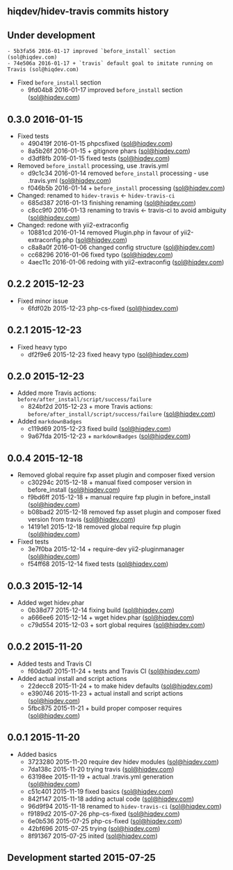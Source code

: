 hiqdev/hidev-travis commits history
-----------------------------------

## Under development

    - 5b3fa56 2016-01-17 improved `before_install` section (sol@hiqdev.com)
    - 74e506a 2016-01-17 + `travis` default goal to imitate running on Travis (sol@hiqdev.com)
- Fixed `before_install` section
    - 9fd04b8 2016-01-17 improved `before_install` section (sol@hiqdev.com)

## 0.3.0 2016-01-15

- Fixed tests
    - 490419f 2016-01-15 phpcsfixed (sol@hiqdev.com)
    - 8a5b26f 2016-01-15 + gitignore phars (sol@hiqdev.com)
    - d3df8fb 2016-01-15 fixed tests (sol@hiqdev.com)
- Removed `before_install` processing, use .travis.yml
    - d9c1c34 2016-01-14 removed `before_install` processing - use .travis.yml (sol@hiqdev.com)
    - f046b5b 2016-01-14 + `before_install` processing (sol@hiqdev.com)
- Changed: renamed to `hidev-travis` <- `hidev-travis-ci`
    - 685d387 2016-01-13 finishing renaming (sol@hiqdev.com)
    - c8cc9f0 2016-01-13 renaming to travis <- travis-ci to avoid ambiguity (sol@hiqdev.com)
- Changed: redone with yii2-extraconfig
    - 10881cd 2016-01-14 removed Plugin.php in favour of yii2-extraconfig.php (sol@hiqdev.com)
    - c8a8a0f 2016-01-06 changed config structure (sol@hiqdev.com)
    - cc68296 2016-01-06 fixed typo (sol@hiqdev.com)
    - 4aec11c 2016-01-06 redoing with yii2-extraconfig (sol@hiqdev.com)

## 0.2.2 2015-12-23

- Fixed minor issue
    - 6fdf02b 2015-12-23 php-cs-fixed (sol@hiqdev.com)

## 0.2.1 2015-12-23

- Fixed heavy typo
    - df2f9e6 2015-12-23 fixed heavy typo (sol@hiqdev.com)

## 0.2.0 2015-12-23

- Added more Travis actions: `before/after_install/script/success/failure`
    - 824bf2d 2015-12-23 + more Travis actions: `before/after_install/script/success/failure` (sol@hiqdev.com)
- Added `markdownBadges`
    - c119d69 2015-12-23 fixed build (sol@hiqdev.com)
    - 9a67fda 2015-12-23 + `markdownBadges` (sol@hiqdev.com)

## 0.0.4 2015-12-18

- Removed global require fxp asset plugin and composer fixed version
    - c30294c 2015-12-18 + manual fixed composer version in before_install (sol@hiqdev.com)
    - f9bd6ff 2015-12-18 + manual require fxp plugin in before_install (sol@hiqdev.com)
    - b08bad2 2015-12-18 removed fxp asset plugin and composer fixed version from travis (sol@hiqdev.com)
    - 14191e1 2015-12-18 removed global require fxp plugin (sol@hiqdev.com)
- Fixed tests
    - 3e7f0ba 2015-12-14 + require-dev yii2-pluginmanager (sol@hiqdev.com)
    - f54ff68 2015-12-14 fixed tests (sol@hiqdev.com)

## 0.0.3 2015-12-14

- Added wget hidev.phar
    - 0b38d77 2015-12-14 fixing build (sol@hiqdev.com)
    - a666ee6 2015-12-14 + wget hidev.phar (sol@hiqdev.com)
    - c79d554 2015-12-03 + sort global requires (sol@hiqdev.com)

## 0.0.2 2015-11-20

- Added tests and Travis CI
    - f60dad0 2015-11-24 + tests and Travis CI (sol@hiqdev.com)
- Added actual install and script actions
    - 22decc8 2015-11-24 +  to make hidev defaults (sol@hiqdev.com)
    - e390746 2015-11-23 + actual install and script actions (sol@hiqdev.com)
    - 5fbc875 2015-11-21 + build proper composer requires (sol@hiqdev.com)

## 0.0.1 2015-11-20

- Added basics
    - 3723280 2015-11-20 require dev hidev modules (sol@hiqdev.com)
    - 7da138c 2015-11-20 trying travis (sol@hiqdev.com)
    - 63198ee 2015-11-19 + actual .travis.yml generation (sol@hiqdev.com)
    - c51c401 2015-11-19 fixed basics (sol@hiqdev.com)
    - 842f147 2015-11-18 adding actual code (sol@hiqdev.com)
    - 96d9f94 2015-11-18 renamed to `hidev-travis-ci` (sol@hiqdev.com)
    - f9189d2 2015-07-26 php-cs-fixed (sol@hiqdev.com)
    - 6e0b536 2015-07-25 php-cs-fixed (sol@hiqdev.com)
    - 42bf696 2015-07-25 trying (sol@hiqdev.com)
    - 8f91367 2015-07-25 inited (sol@hiqdev.com)

## Development started 2015-07-25

